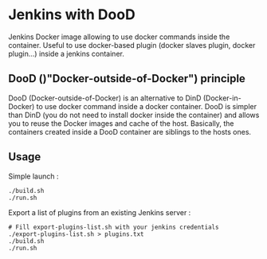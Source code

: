 # Jenkins with DooD

Jenkins Docker image allowing to use docker commands inside the container.
Useful to use docker-based plugin (docker slaves plugin, docker plugin...) inside a jenkins container.

## DooD ()"Docker-outside-of-Docker") principle

DooD (Docker-outside-of-Docker) is an alternative to DinD (Docker-in-Docker)
to use docker command inside a docker container.
DooD is simpler than DinD (you do not need to install docker inside the container) and allows you to reuse the Docker images and cache of the host.
Basically, the containers created inside a DooD container are siblings to the hosts ones.

## Usage

Simple launch :
```
./build.sh
./run.sh
```

Export a list of plugins from an existing Jenkins server :
```
# Fill export-plugins-list.sh with your jenkins credentials
./export-plugins-list.sh > plugins.txt
./build.sh
./run.sh
```
